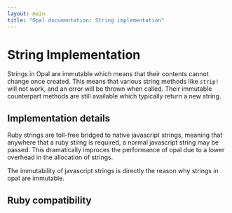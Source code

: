```yaml
---
layout: main
title: "Opal documentation: String implementation"
---
```


String Implementation
=====================

Strings in Opal are immutable which means that their contents cannot
change once created. This means that various string methods like
`strip!` will not work, and an error will be thrown when called. Their
immutable counterpart methods are still available which typically return
a new string.

Implementation details
----------------------

Ruby strings are toll-free bridged to native javascript strings, meaning
that anywhere that a ruby stirng is required, a normal javascript string
may be passed. This dramatically improces the performance of opal due to
a lower overhead in the allocation of strings.

The immutability of javascript strings is directly the reason why
strings in opal are immutable.

Ruby compatibility
------------------



